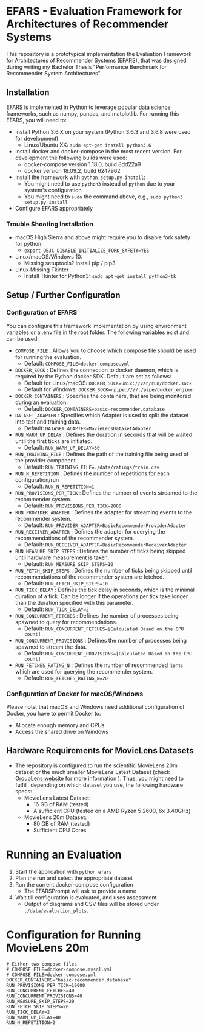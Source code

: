 # EFARS - Evaluation Framework for Architectures of Recommender Systems
This repository is a prototypical implementation the Evaluation Framework for Architectures of Recommender Systems (EFARS), that was designed during writing my Bachelor Thesis "Performance Benchmark for Recommender System Architectures"

## Installation
EFARS is implemented in Python to leverage popular data science frameworks, such as numpy, pandas, and matplotlib.
For running this EFARS, you will need to:
- Install Python 3.6.X on your system (Python 3.6.3 and 3.6.8 were used for development)
    - Linux/Ubuntu XX: `sudo apt-get install python3.6`
- Install docker and docker-compose in the most recent version. For development the following builds were used:
    - docker-compose version 1.18.0, build 8dd22a9
    - docker version 18.09.2, build 6247962
- Install the framework with `python setup.py install`:
    - You might need to use `python3` instead of `python` due to your system's configuration
    - You might need to `sudo` the command above, e.g., `sudo python3 setup.py install`
- Configure EFARS appropriately

### Trouble Shooting Installation
- macOS High Sierra and above might require you to disable fork safety for python:
    - `export OBJC_DISABLE_INITIALIZE_FORK_SAFETY=YES`
- Linux/macOS/Windows 10:
    - Missing setuptools? Install pip / pip3
- Linux Missing Tkinter
    - Install Tkinter for Python3: `sudo apt-get install python3-tk`

## Setup / Further Configuration
### Configuration of EFARS
You can configure this framework implementation by using environment variables or a .env file in the root folder. The following variables exist and can be used:
- `COMPOSE_FILE` : Allows you to choose which compose file should be used for running the evaluation.
    - Default: `COMPOSE_FILE=docker-compose.yml`
- `DOCKER_SOCK` : Defines the connection to docker daemon, which is required by the Python docker SDK. Default are set as follows:
    - Default for Linux/macOS: `DOCKER_SOCK=unix://var/run/docker.sock`
    - Default for Windows: `DOCKER_SOCK=npipe:////./pipe/docker_engine`
- `DOCKER_CONTAINERS` : Specifies the containers, that are being monitored during an evaluation.
    - Default: `DOCKER_CONTAINERS=basic-recommender,database`
- `DATASET_ADAPTER` : Specifies which Adapter is used to split the dataset into test and training data.
    - Default: `DATASET_ADAPTER=MovieLensDatasetAdapter`
 - `RUN_WARM_UP_DELAY` : Defines the duration in seconds that will be waited until the first ticks are initiated.
    - Default: `RUN_WARM_UP_DELAY=30`
 - `RUN_TRAINING_FILE` : Defines the path of the training file being used of the provider component.
    - Default: `RUN_TRAINING_FILE=./data/ratings/train.csv`
 - `RUN_N_REPETITION` : Defines the number of repetitions for each configuration/run
    - Default: `RUN_N_REPETITION=1`
 - `RUN_PROVISIONS_PER_TICK` : Defines the number of events streamed to the recommender system.
    - Default: `RUN_PROVISIONS_PER_TICK=2000`
 - `RUN_PROVIDER_ADAPTER` : Defines the adapter for streaming events to the recommender system.
    - Default: `RUN_PROVIDER_ADAPTER=BasicRecommenderProviderAdapter`
 - `RUN_RECEIVER_ADAPTER` : Defines the adapter for querying the recommendations of the recommender system.
    - Default: `RUN_RECEIVER_ADAPTER=BasicRecommenderReceiverAdapter`
- `RUN_MEASURE_SKIP_STEPS` : Defines the number of ticks being skipped until hardware measurement is taken.
    - Default: `RUN_MEASURE_SKIP_STEPS=10`
- `RUN_FETCH_SKIP_STEPS` : Defines the number of ticks being skipped until recommendations of the recommender system are fetched.
    - Default: `RUN_FETCH_SKIP_STEPS=10`
- `RUN_TICK_DELAY` : Defines the tick delay in seconds, which is the minimal duration of a tick. Can be longer if the operations per tick take longer than the duration specified with this parameter.
    - Default: `RUN_TICK_DELAY=2`
- `RUN_CONCURRENT_FETCHES` : Defines the number of processes being spawned to query for recommendations.
    - Default: `RUN_CONCURRENT_FETCHES=[Calculated Based on the CPU count]`
- `RUN_CONCURRENT_PROVISIONS` : Defines the number of processes being spawned to stream the data.
    - Default: `RUN_CONCURRENT_PROVISIONS=[Calculated Based on the CPU count]`
- `RUN_FETCHES_RATING_N` : Defines the number of recommended items which are used for querying the recommender system.
    - Default: `RUN_FETCHES_RATING_N=20`

### Configuration of Docker for macOS/Windows
Please note, that macOS and Windows need additional configuration of Docker, you have to permit Docker to:
- Allocate enough memory and CPUs 
- Access the shared drive on Windows

## Hardware Requirements for MovieLens Datasets
- The repository is configured to run the scientific MovieLens 20m dataset or the much smaller MovieLens Latest Dataset (check [GroupLens website]( https://grouplens.org/datasets/movielens/) for more information ). Thus, you might need to fulfill, depending on which dataset you use, the following hardware specs:
    - MovieLens Latest Dataset:
        - 16 GB of RAM (tested)
        - A sufficient CPU (tested on a AMD Ryzen 5 2600, 6x 3.40GHz)
    - MovieLens 20m Dataset:
        - 80 GB of RAM (tested)
        - Sufficient CPU Cores

# Running an Evaluation
1. Start the application with `python efars`
2. Plan the run and select the appropriate dataset
3. Run the current docker-compose configuration
    - The EFARSPrompt will ask to provide a name
4. Wait till configuration is evaluated, and uses assessment
    - Output of diagrams and CSV files will be stored under `./data/evaluation_plots`.

# Configuration for Running MovieLens 20m
```console
# Either two compose files
# COMPOSE_FILE=docker-compose.mysql.yml
# COMPOSE_FILE=docker-compose.yml
DOCKER_CONTAINERS="basic-recommender,database"
RUN_PROVISIONS_PER_TICK=10000
RUN_CONCURRENT_FETCHES=40
RUN_CONCURRENT_PROVISIONS=40
RUN_MEASURE_SKIP_STEPS=20
RUN_FETCH_SKIP_STEPS=20
RUN_TICK_DELAY=2
RUN_WARM_UP_DELAY=40
RUN_N_REPETITION=2
```
